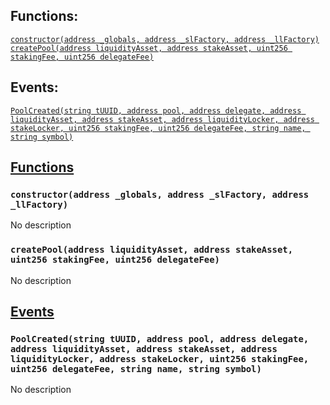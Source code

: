 

## Functions:
[`constructor(address _globals, address _slFactory, address _llFactory)`](#PoolFactory-constructor-address-address-address-)
[`createPool(address liquidityAsset, address stakeAsset, uint256 stakingFee, uint256 delegateFee)`](#PoolFactory-createPool-address-address-uint256-uint256-)

## Events:
[`PoolCreated(string tUUID, address pool, address delegate, address liquidityAsset, address stakeAsset, address liquidityLocker, address stakeLocker, uint256 stakingFee, uint256 delegateFee, string name, string symbol)`](#PoolFactory-PoolCreated-string-address-address-address-address-address-address-uint256-uint256-string-string-)

## <u>Functions</u>

### `constructor(address _globals, address _slFactory, address _llFactory)`
No description

### `createPool(address liquidityAsset, address stakeAsset, uint256 stakingFee, uint256 delegateFee)`
No description

## <u>Events</u>

### `PoolCreated(string tUUID, address pool, address delegate, address liquidityAsset, address stakeAsset, address liquidityLocker, address stakeLocker, uint256 stakingFee, uint256 delegateFee, string name, string symbol)`
No description
